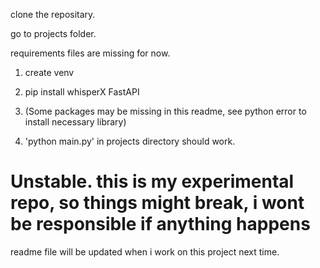 clone the repositary.

go to projects folder.

requirements files are missing for now. 

1. create venv
2. pip install whisperX FastAPI
3. (Some packages may be missing in this readme, see python error to install necessary library)

4. 'python main.py' in projects directory should work.

# Unstable. this is my experimental repo, so things might break, i wont be responsible if anything happens
readme file will be updated when i work on this project next time.
